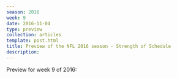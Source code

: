 ```yaml
---
season: 2016
week: 9
date: 2016-11-04
type: preview
collection: articles
template: post.html
title: Preview of the NFL 2016 season - Strength of Schedule
description: 
---
```


Preview for week 9 of 2016:

